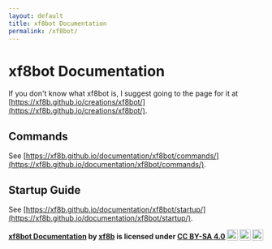 ```yaml
---
layout: default
title: xf8bot Documentation
permalink: /xf8bot/
---
```

# xf8bot Documentation
If you don't know what xf8bot is, I suggest going to the page for it at [https://xf8b.github.io/creations/xf8bot/](https://xf8b.github.io/creations/xf8bot/).
## Commands
See [https://xf8b.github.io/documentation/xf8bot/commands/](https://xf8b.github.io/documentation/xf8bot/commands/).
## Startup Guide
See [https://xf8b.github.io/documentation/xf8bot/startup/](https://xf8b.github.io/documentation/xf8bot/startup/).

<b> <a rel="cc:attributionURL" property="dct:title" href="https://xf8b.github.io/documentation/xf8bot/">xf8bot Documentation</a> by <a rel="cc:attributionURL dct:creator" property="cc:attributionName" href="https://github.com/xf8b/">xf8b</a> is licensed under <a rel="license" href="https://creativecommons.org/licenses/by-sa/4.0">CC BY-SA 4.0<img style="height:22px!important;margin-left:3px;vertical-align:text-bottom;" src="https://mirrors.creativecommons.org/presskit/icons/cc.svg?ref=chooser-v1" /><img style="height:22px!important;margin-left:3px;vertical-align:text-bottom;" src="https://mirrors.creativecommons.org/presskit/icons/by.svg?ref=chooser-v1" /><img style="height:22px!important;margin-left:3px;vertical-align:text-bottom;" src="https://mirrors.creativecommons.org/presskit/icons/sa.svg?ref=chooser-v1" /></a> </b> 
